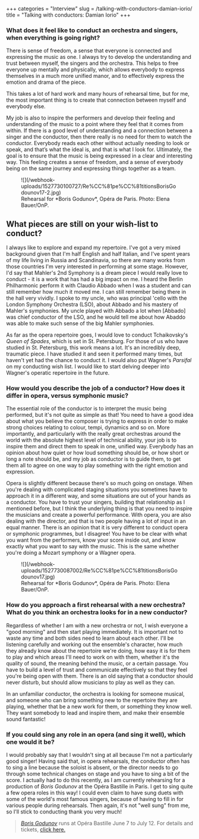 +++
categories = "Interview"
slug = /talking-with-conductors-damian-iorio/
title = "Talking with conductors: Damian Iorio"
+++

### What does it feel like to conduct an orchestra and singers, when everything is going right?

There is sense of freedom, a sense that everyone is connected and expressing the music as one. I always try to develop the understanding and trust between myself, the singers and the orchestra. This helps to free everyone up mentally and physically, which allows everybody to express themselves in a much more unified manor, and to effectively express the emotion and drama of the piece. 

This takes a lot of hard work and many hours of rehearsal time, but for me, the most important thing is to create that connection between myself and everybody else.

My job is also to inspire the performers and develop their feeling and understanding of the music to a point where they feel that it comes from within. If there is a good level of understanding and a connection between a singer and the conductor, then there really is no need for them to watch the conductor. Everybody reads each other without actually needing to look or speak, and that’s what the ideal is, and that is what I look for. Ultimately, the goal is to ensure that the music is being expressed in a clear and interesting way. This feeling creates a sense of freedom, and a sense of everybody being on the same journey and expressing things together as a team.

<figure data-type="image">
![](/webhook-uploads/1527730100727/Re%CC%81pe%CC%81titionsBorisGodounov17-2.jpg)
<figcaption>Rehearsal for *Boris Godunov*, Opéra de Paris. Photo: Elena Bauer/OnP.</figcaption>
</figure>

## What pieces are still on your wish-list to conduct?

I always like to explore and expand my repertoire. I've got a very mixed background given that I'm half English and half Italian, and I've spent years of my life living in Russia and Scandinavia, so there are many works from those countries I'm very interested in performing at some stage. However, I'd say that Mahler's 2nd Symphony is a dream piece I would really love to conduct - it is a work that has had a big impact on me. I heard the Berlin Philharmonic perform it with Claudio Abbado when I was a student and can still remember how much it moved me. I can still remember being there in the hall very vividly. I spoke to my uncle, who was principal 'cello with the London Symphony Orchestra (LSO), about Abbado and his mastery of Mahler's symphonies. My uncle played with Abbado a lot when [Abbado] was chief conductor of the LSO, and he would tell me about how Abaddo was able to make such sense of the big Mahler symphonies.

As far as the opera repertoire goes, I would love to conduct Tchaikovsky's *Queen of Spades*, which is set in St. Petersburg. For those of us who have studied in St. Petersburg, this work means a lot. It's an incredibly deep, traumatic piece. I have studied it and seen it performed many times, but haven't yet had the chance to conduct it. I would also put Wagner's *Parsifal* on my conducting wish list. I would like to start delving deeper into Wagner's operatic repertoire in the future.

### How would you describe the job of a conductor? How does it differ in opera, versus symphonic music?

The essential role of the conductor is to interpret the music being performed, but it's not quite as simple as that! You need to have a good idea about what you believe the composer is trying to express in order to make strong choices relating to colour, tempi, dynamics and so on. More importantly, and particularly with the really great orchestras around the world with the absolute highest level of technical ability, your job is to inspire them and direct them to speak in one, unified way. Everybody has an opinion about how quiet or how loud something should be, or how short or long a note should be, and my job as conductor is to guide them, to get them all to agree on one way to play something with the right emotion and expression.

Opera is slightly different because there's so much going on onstage. When you're dealing with complicated staging situations you sometimes have to approach it in a different way, and some situations are out of your hands as a conductor. You have to trust your singers, building that relationship as I mentioned before, but I think the underlying thing is that you need to inspire the musicians and create a powerful performance. With opera, you are also dealing with the director, and that is two people having a lot of input in an equal manner. There is an opinion that it is very different to conduct opera or symphonic programmes, but I disagree! You have to be clear with what you want from the performers, know your score inside out, and know exactly what you want to say with the music. This is the same whether you're doing a Mozart symphony or a Wagner opera.

<figure data-type="image">
![](/webhook-uploads/1527730087002/Re%CC%81pe%CC%81titionsBorisGodounov17.jpg)
<figcaption>Rehearsal for *Boris Godunov*, Opéra de Paris. Photo: Elena Bauer/OnP.</figcaption>
</figure>

### How do you approach a first rehearsal with a new orchestra? What do you think an orchestra looks for in a new conductor?

Regardless of whether I am with a new orchestra or not, I wish everyone a "good morning" and then start playing immediately. It is important not to waste any time and both sides need to learn about each other. I'll be listening carefully and working out the ensemble's character, how much they already know about the repertoire we're doing, how easy it is for them to play and which areas I'll need to work on with them, whether it's the quality of sound, the meaning behind the music, or a certain passage. You have to build a level of trust and communicate effectively so that they feel you're being open with them. There is an old saying that a conductor should never disturb, but should allow musicians to play as well as they can.

In an unfamiliar conductor, the orchestra is looking for someone musical, and someone who can bring something new to the repertoire they are playing, whether that be a new work for them, or something they know well. They want somebody to lead and inspire them, and make their ensemble sound fantastic!

### If you could sing any role in an opera (and sing it well), which one would it be?

I would probably say that I wouldn't sing at all because I'm not a particularly good singer! Having said that, in opera rehearsals, the conductor often has to sing a line because the soloist is absent, or the director needs to go through some technical changes on stage and you have to sing a bit of the score. I actually had to do this recently, as I am currently rehearsing for a production of *Boris Godunov* at the Opéra Bastille in Paris. I get to sing quite a few opera roles in this way! I could even claim to have sung duets with some of the world's most famous singers, because of having to fill in for various people during rehearsals. Then again, it's not "well sung" from me, so I'll stick to conducting thank you very much!

>[*Boris Godunov*](https://www.operadeparis.fr/en/season-17-18/opera/boris-godounov) runs at Opéra Bastille June 7 to July 12. For details and tickets, [click here.](https://www.operadeparis.fr/en/season-17-18/opera/boris-godounov)
